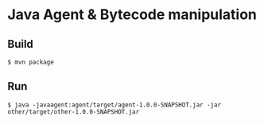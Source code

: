 # Java Agent & Bytecode manipulation

## Build

```
$ mvn package
```

## Run

```
$ java -javaagent:agent/target/agent-1.0.0-SNAPSHOT.jar -jar other/target/other-1.0.0-SNAPSHOT.jar
```
